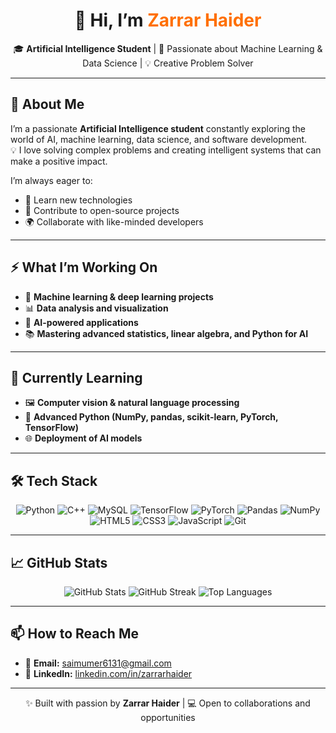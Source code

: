 <h1 align="center">👋 Hi, I’m <span style="color:#FF6F00">Zarrar Haider</span></h1>

<p align="center">
🎓 <b>Artificial Intelligence Student</b> | 🚀 Passionate about Machine Learning & Data Science | 💡 Creative Problem Solver  
</p>

---

## 🌟 About Me

I’m a passionate **Artificial Intelligence student** constantly exploring the world of AI, machine learning, data science, and software development.  
💡 I love solving complex problems and creating intelligent systems that can make a positive impact.  

I’m always eager to:
- 🚀 Learn new technologies  
- 🤝 Contribute to open-source projects  
- 🌍 Collaborate with like-minded developers  

---

## ⚡ What I’m Working On

- 🤖 **Machine learning & deep learning projects**  
- 📊 **Data analysis and visualization**  
- 🧠 **AI-powered applications**  
- 📚 **Mastering advanced statistics, linear algebra, and Python for AI**  

---

## 🌱 Currently Learning

- 🖼️ **Computer vision & natural language processing**  
- 🐍 **Advanced Python (NumPy, pandas, scikit-learn, PyTorch, TensorFlow)**  
- 🌐 **Deployment of AI models**  

---

## 🛠 Tech Stack

<p align="center">
  <img src="https://img.shields.io/badge/-Python-3776AB?logo=python&logoColor=white" alt="Python"/>
  <img src="https://img.shields.io/badge/-C++-00599C?logo=c%2B%2B&logoColor=white" alt="C++"/>
  <img src="https://img.shields.io/badge/-MySQL-4479A1?logo=mysql&logoColor=white" alt="MySQL"/>
  <img src="https://img.shields.io/badge/-TensorFlow-FF6F00?logo=tensorflow&logoColor=white" alt="TensorFlow"/>
  <img src="https://img.shields.io/badge/-PyTorch-EE4C2C?logo=pytorch&logoColor=white" alt="PyTorch"/>
  <img src="https://img.shields.io/badge/-Pandas-150458?logo=pandas&logoColor=white" alt="Pandas"/>
  <img src="https://img.shields.io/badge/-NumPy-013243?logo=numpy&logoColor=white" alt="NumPy"/>
  <img src="https://img.shields.io/badge/-HTML5-E34F26?logo=html5&logoColor=white" alt="HTML5"/>
  <img src="https://img.shields.io/badge/-CSS3-1572B6?logo=css3&logoColor=white" alt="CSS3"/>
  <img src="https://img.shields.io/badge/-JavaScript-F7DF1E?logo=javascript&logoColor=black" alt="JavaScript"/>
  <img src="https://img.shields.io/badge/-Git-F05032?logo=git&logoColor=white" alt="Git"/>
</p>

---

## 📈 GitHub Stats

<p align="center">
  <img src="https://github-readme-stats.vercel.app/api?username=zarrarhaider&show_icons=true&theme=radical" alt="GitHub Stats" />
  <img src="https://github-readme-streak-stats.herokuapp.com/?user=zarrarhaider&theme=radical" alt="GitHub Streak" />
  <img src="https://github-readme-stats.vercel.app/api/top-langs/?username=zarrarhaider&layout=compact&theme=radical" alt="Top Languages" />
</p>

---

## 📫 How to Reach Me

- 📧 **Email:** [saimumer6131@gmail.com](mailto:saimumer6131@gmail.com)  
- 💼 **LinkedIn:** [linkedin.com/in/zarrarhaider](http://www.linkedin.com/in/zarrarhaider)

---

<p align="center">
✨ Built with passion by <b>Zarrar Haider</b> | 💻 Open to collaborations and opportunities
</p>
